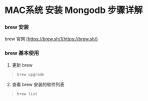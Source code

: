 # MAC系统 安装 Mongodb 步骤详解



### brew 安装

brew 官网 [https://brew.sh/](https://brew.sh/)



### brew 基本使用

1. 更新 brew

>`brew upgrade`

2. 查看 brew 安装的软件列表

>`brew list`

  
